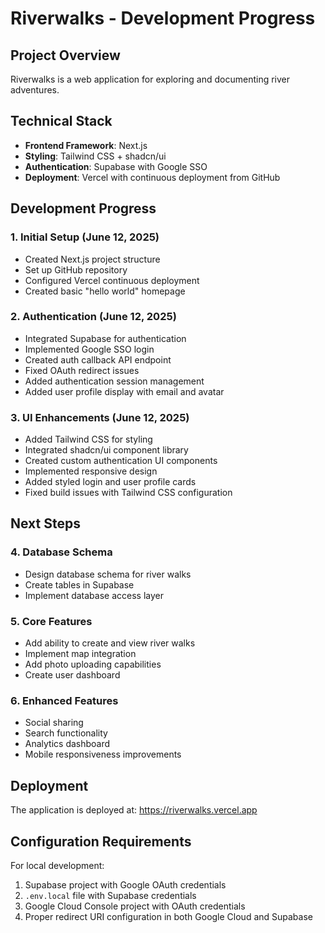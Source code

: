 # Riverwalks - Development Progress

## Project Overview
Riverwalks is a web application for exploring and documenting river adventures.

## Technical Stack
- **Frontend Framework**: Next.js
- **Styling**: Tailwind CSS + shadcn/ui
- **Authentication**: Supabase with Google SSO
- **Deployment**: Vercel with continuous deployment from GitHub

## Development Progress

### 1. Initial Setup (June 12, 2025)
- Created Next.js project structure
- Set up GitHub repository
- Configured Vercel continuous deployment
- Created basic "hello world" homepage

### 2. Authentication (June 12, 2025)
- Integrated Supabase for authentication
- Implemented Google SSO login
- Created auth callback API endpoint
- Fixed OAuth redirect issues
- Added authentication session management
- Added user profile display with email and avatar

### 3. UI Enhancements (June 12, 2025)
- Added Tailwind CSS for styling
- Integrated shadcn/ui component library
- Created custom authentication UI components
- Implemented responsive design
- Added styled login and user profile cards
- Fixed build issues with Tailwind CSS configuration

## Next Steps

### 4. Database Schema
- Design database schema for river walks
- Create tables in Supabase
- Implement database access layer

### 5. Core Features
- Add ability to create and view river walks
- Implement map integration
- Add photo uploading capabilities
- Create user dashboard

### 6. Enhanced Features
- Social sharing
- Search functionality
- Analytics dashboard
- Mobile responsiveness improvements

## Deployment

The application is deployed at: https://riverwalks.vercel.app

## Configuration Requirements

For local development:
1. Supabase project with Google OAuth credentials
2. `.env.local` file with Supabase credentials
3. Google Cloud Console project with OAuth credentials
4. Proper redirect URI configuration in both Google Cloud and Supabase